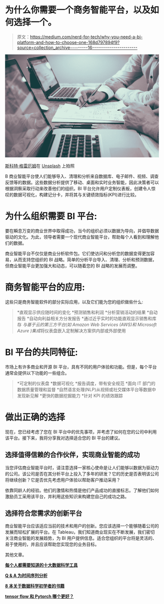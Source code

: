 # 为什么你需要一个商务智能平台，以及如何选择一个。

> 原文：<https://medium.com/nerd-for-tech/why-you-need-a-bi-platform-and-how-to-choose-one-168d797894f9?source=collection_archive---------16----------------------->

![](img/86b3749d4b59d6d11d7a88da7621b461.png)

[斯科特·格雷厄姆](https://unsplash.com/@homajob?utm_source=medium&utm_medium=referral)在 [Unsplash](https://unsplash.com?utm_source=medium&utm_medium=referral) 上拍照

B 商业智能平台使人们能够导入、清理和分析来自数据库、电子邮件、视频、调查反馈等的数据。这些数据分析提供了移动、桌面和实时业务智能，因此决策者可以根据洞察采取行动来改善他们的组织。BI 平台允许用户定制仪表板，创建令人惊叹的数据可视化，构建记分卡，并将其与关键绩效指标(KPI)进行比较。

# 为什么组织需要 BI 平台:

要在瞬息万变的商业世界中取得成功，当今的组织必须以数据为导向，并倡导数据驱动的文化。为此，领导者需要一个现代商业智能平台，帮助每个人看到和理解他们的数据。

商业智能平台不仅仅是商业分析软件包。它们使访问和分析您的数据变得更加容易，从而支持您组织的 BI 战略。简单的分析平台导入、清理、分析和预测数据，但商业智能平台更加强大和动态，可以随着您的 BI 战略的发展而调整。

# 商务智能平台的应用:

这些只是商务智能软件的部分实际应用，以及它们能为您的组织做些什么:

> *直观显示供应随时间的变化
> *预测销售和利润
> *分析营销活动的结果
> *自动报告
> *自动向利益相关方分发报告
> *通过近乎实时的功能直观显示销售和库存
> *与基于云的第三方平台(如 Amazon Web Services (AWS)和 Microsoft Azure
> )集成*将仪表盘嵌入定制解决方案供内部或外部使用

# BI 平台的共同特征:

市场上有许多商业和开源 BI 平台，具有不同的用户体验和功能。但是，每个平台通常会提供以下功能的一些组合。

> *可定制的仪表盘
> *数据可视化
> *报告调度，带有安全规范
> *面向 IT 部门的数据质量管理和监督
> *自然语言处理(NLP)从视频或社交媒体平台等数据中发现新见解
> *更快的数据挖掘能力
> *针对 KPI 的绩效跟踪

# 做出正确的选择

现在，您已经考虑了您在 BI 平台中的优先事项，并考虑了如何在您的公司中利用该平台。接下来，我将分享我对选择适合您的 BI 平台的建议。

## 选择值得信赖的合作伙伴，实现商业智能的成功

当您评估商业智能平台时，请注意选择一家核心使命是让人们能够以数据为驱动力的公司。该公司是否在其分析平台上投入了多年的研发？它的历史是否表明该公司将继续创新？它是否优先考虑用户体验以帮助客户推动采用？

依靠同龄人的经验。他们的激情和热情是他们产品成功的直接标志。了解他们如何激励员工采用该平台，并利用这些知识来构建您自己的成功之路。

## 选择符合您需求的创新平台

商业智能平台应该适应当前的技术和用户的创新。您应该选择一个能够随着公司的发展而轻松扩展的平台。在 Tableau，我们知道商业现实在不断发展，我们密切关注商业智能的发展趋势，为 BI 用户提供信息。适合您组织的平台将是灵活的、易于使用的，并且应该帮助您实现您的业务目标。

其他文章。

[**每个人都需要知道的十大数据科学工具**](https://razamh.medium.com/top-10-data-science-tools-everyone-needs-to-know-ac9fbd15d914)

[**Q & A 为时间序列分析**](https://razamh.medium.com/q-a-for-time-series-analysis-757d3f3e45bc)

[**8 本关于数据科学初学者的书籍**](https://razamh.medium.com/8-books-about-data-science-for-beginners-f2fcf26c7ea3)

[**tensor flow 和 Pytorch 哪个更好？**](https://razamh.medium.com/whats-better-tensorflow-or-pytorch-2d36b84ed5d)